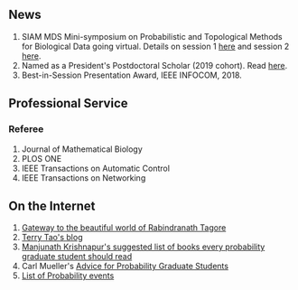 ## News
1. SIAM MDS Mini-symposium on Probabilistic and Topological Methods for Biological Data going virtual. Details on session 1 [here](https://wasiur.github.io/MDS2020/MS10.html) and session 2 [here](https://wasiur.github.io/MDS2020/MS10.html).
1. Named as a President's Postdoctoral Scholar (2019 cohort). Read [here](https://research.osu.edu/ppsp/ppsp-participants/).
2. Best-in-Session Presentation Award, IEEE INFOCOM, 2018. 

## Professional Service
### Referee
1. Journal of Mathematical Biology
2. PLOS ONE
3. IEEE Transactions on Automatic Control 
4. IEEE Transactions on Networking


## On the Internet
1. [Gateway to the beautiful world of Rabindranath Tagore](http://www.tagoreweb.in)
2. [Terry Tao's blog](https://terrytao.wordpress.com)
3. [Manjunath Krishnapur's suggested list of books every probability graduate student should read](http://math.iisc.ernet.in/~manju/suggestedreading.html)
4. Carl Mueller's [Advice for Probability Graduate Students](https://web.math.rochester.edu/people/faculty/cmlr/advice.md)
5. [List of Probability events](http://www.math.columbia.edu/department/probability/seminar/upcoming_new.html)
